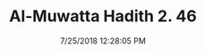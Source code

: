 ---
title        : "Al-Muwatta Hadith 2. 46"
date         : 7/25/2018 12:28:05 PM
draft        : false
type         : "hadith"
layout       : "hadith"
BookCode     : "AMH"
VolumeNumber : "2"
HadithNumber : "46"
categories  :  ["Purity - How to Wipe over Leather Socks"]
---